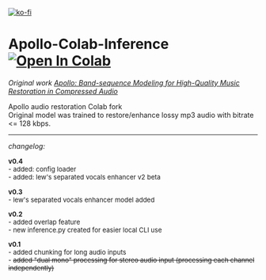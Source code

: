 
[![ko-fi](https://ko-fi.com/img/githubbutton_sm.svg)](https://ko-fi.com/Q5Q811R5YI)  
# Apollo-Colab-Inference [![Open In Colab](https://colab.research.google.com/assets/colab-badge.svg)](https://colab.research.google.com/github/jarredou/Apollo-Colab-Inference/blob/main/Apollo_Audio_Restoration_Colab.ipynb)  


*Original work [Apollo: Band-sequence Modeling for High-Quality Music Restoration in Compressed Audio](https://github.com/losses/Apollo)*  

Apollo audio restoration Colab fork  
Original model was trained to restore/enhance lossy mp3 audio with bitrate <= 128 kbps.

___  
*changelog:*

<font size=2>**v0.4**  
<font size=2>- added: config loader  
<font size=2>- added: lew's separated vocals enhancer v2 beta

<font size=2>**v0.3**  
<font size=2>- lew's separated vocals enhancer model added

<font size=2>**v0.2**  
<font size=2>- added overlap feature  
<font size=2>- new inference.py created for easier local CLI use  

<font size=2>**v0.1**  
<font size=2>- added chunking for long audio inputs  
<font size=2>- ~~added "dual mono" processing for stereo audio input (processing each channel independently)~~
